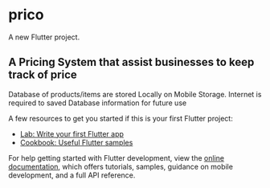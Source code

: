 # prico

A new Flutter project.

## A Pricing System that assist businesses to keep track of price

Database of products/items are stored Locally on Mobile Storage.
Internet is required to saved Database information for future use

A few resources to get you started if this is your first Flutter project:

- [Lab: Write your first Flutter app](https://docs.flutter.dev/get-started/codelab)
- [Cookbook: Useful Flutter samples](https://docs.flutter.dev/cookbook)

For help getting started with Flutter development, view the
[online documentation](https://docs.flutter.dev/), which offers tutorials,
samples, guidance on mobile development, and a full API reference.
